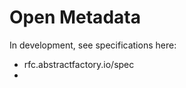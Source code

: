 Open Metadata
============

In development, see specifications here:

* rfc.abstractfactory.io/spec
* 
